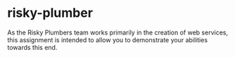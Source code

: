 # risky-plumber
As the Risky Plumbers team works primarily in the creation of web services, this assignment is intended to allow you to demonstrate your abilities towards this end.
